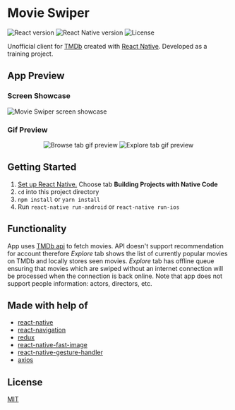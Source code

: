 # Movie Swiper

![React version](https://img.shields.io/badge/react-16.6-green.svg)
![React Native version](https://img.shields.io/badge/react--native-0.57-blue.svg)
![License](https://img.shields.io/github/license/azhavrid/movie-swiper.svg)

Unofficial client for [TMDb](https://www.themoviedb.org/) created with [React Native](https://facebook.github.io/react-native/). Developed as a training project.

## App Preview

### Screen Showcase

![Movie Swiper screen showcase](https://i.imgur.com/8DEW8ED.jpg)

### Gif Preview

<div align="center">

![Browse tab gif preview](https://i.imgur.com/Y9D44kr.gif)
![Explore tab gif preview](https://i.imgur.com/Fy9eXev.gif)

</div>

## Getting Started

1. [Set up React Native.](https://facebook.github.io/react-native/docs/getting-started.html) Choose tab **Building Projects with Native Code**
2. `cd` into this project directory
3. `npm install` or `yarn install`
4. Run `react-native run-android` or `react-native run-ios`

## Functionality

App uses [TMDb api](https://developers.themoviedb.org/3) to fetch movies. API doesn't support recommendation for account therefore _Explore_ tab shows the list of currently popular movies on TMDb and locally stores seen movies. _Explore_ tab has offline queue ensuring that movies which are swiped without an internet connection will be processed when the connection is back online. Note that app does not support people information: actors, directors, etc.

## Made with help of

- [react-native](https://github.com/facebook/react-native)
- [react-navigation](https://github.com/react-community/react-navigation)
- [redux](https://github.com/reduxjs/redux)
- [react-native-fast-image](https://github.com/DylanVann/react-native-fast-image)
- [react-native-gesture-handler](https://github.com/kmagiera/react-native-gesture-handler)
- [axios](https://github.com/axios/axios)

## License

[MIT](https://github.com/azhavrid/movie-swiper/blob/master/LICENSE)
